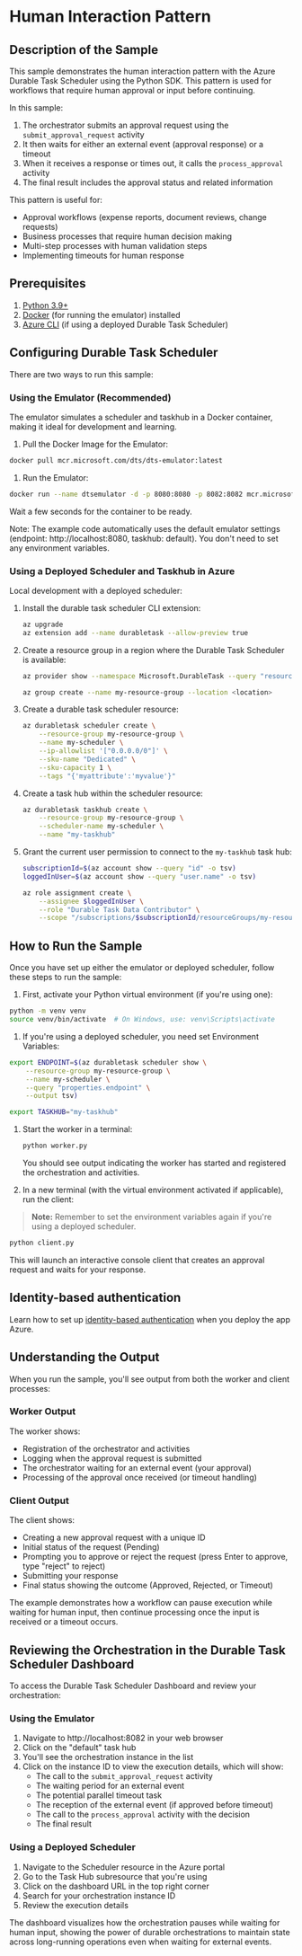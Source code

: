 # Human Interaction Pattern

## Description of the Sample

This sample demonstrates the human interaction pattern with the Azure Durable Task Scheduler using the Python SDK. This pattern is used for workflows that require human approval or input before continuing.

In this sample:
1. The orchestrator submits an approval request using the `submit_approval_request` activity
2. It then waits for either an external event (approval response) or a timeout
3. When it receives a response or times out, it calls the `process_approval` activity
4. The final result includes the approval status and related information

This pattern is useful for:
- Approval workflows (expense reports, document reviews, change requests)
- Business processes that require human decision making
- Multi-step processes with human validation steps
- Implementing timeouts for human response

## Prerequisites

1. [Python 3.9+](https://www.python.org/downloads/)
2. [Docker](https://www.docker.com/products/docker-desktop/) (for running the emulator) installed
3. [Azure CLI](https://docs.microsoft.com/cli/azure/install-azure-cli) (if using a deployed Durable Task Scheduler)

## Configuring Durable Task Scheduler

There are two ways to run this sample:

### Using the Emulator (Recommended)

The emulator simulates a scheduler and taskhub in a Docker container, making it ideal for development and learning.

1. Pull the Docker Image for the Emulator:
  ```bash
  docker pull mcr.microsoft.com/dts/dts-emulator:latest
  ```

1. Run the Emulator:
  ```bash
  docker run --name dtsemulator -d -p 8080:8080 -p 8082:8082 mcr.microsoft.com/dts/dts-emulator:latest
  ```
Wait a few seconds for the container to be ready.

Note: The example code automatically uses the default emulator settings (endpoint: http://localhost:8080, taskhub: default). You don't need to set any environment variables.

### Using a Deployed Scheduler and Taskhub in Azure

Local development with a deployed scheduler:

1. Install the durable task scheduler CLI extension:

    ```bash
    az upgrade
    az extension add --name durabletask --allow-preview true
    ```

1. Create a resource group in a region where the Durable Task Scheduler is available:

    ```bash
    az provider show --namespace Microsoft.DurableTask --query "resourceTypes[?resourceType=='schedulers'].locations | [0]" --out table
    ```

    ```bash
    az group create --name my-resource-group --location <location>
    ```
1. Create a durable task scheduler resource:

    ```bash
    az durabletask scheduler create \
        --resource-group my-resource-group \
        --name my-scheduler \
        --ip-allowlist '["0.0.0.0/0"]' \
        --sku-name "Dedicated" \
        --sku-capacity 1 \
        --tags "{'myattribute':'myvalue'}"
    ```

1. Create a task hub within the scheduler resource:

    ```bash
    az durabletask taskhub create \
        --resource-group my-resource-group \
        --scheduler-name my-scheduler \
        --name "my-taskhub"
    ```

1. Grant the current user permission to connect to the `my-taskhub` task hub:

    ```bash
    subscriptionId=$(az account show --query "id" -o tsv)
    loggedInUser=$(az account show --query "user.name" -o tsv)

    az role assignment create \
        --assignee $loggedInUser \
        --role "Durable Task Data Contributor" \
        --scope "/subscriptions/$subscriptionId/resourceGroups/my-resource-group/providers/Microsoft.DurableTask/schedulers/my-scheduler/taskHubs/my-taskhub"
    ```

## How to Run the Sample

Once you have set up either the emulator or deployed scheduler, follow these steps to run the sample:

1. First, activate your Python virtual environment (if you're using one):
  ```bash
  python -m venv venv
  source venv/bin/activate  # On Windows, use: venv\Scripts\activate
  ```

1.  If you're using a deployed scheduler, you need set Environment Variables:
  ```bash
  export ENDPOINT=$(az durabletask scheduler show \
      --resource-group my-resource-group \
      --name my-scheduler \
      --query "properties.endpoint" \
      --output tsv)

  export TASKHUB="my-taskhub"
  ```

1. Start the worker in a terminal:
   ```bash
   python worker.py
   ```
   You should see output indicating the worker has started and registered the orchestration and activities.

1. In a new terminal (with the virtual environment activated if applicable), run the client:
  > **Note:** Remember to set the environment variables again if you're using a deployed scheduler. 

   ```bash
   python client.py
   ```
   This will launch an interactive console client that creates an approval request and waits for your response.

## Identity-based authentication

Learn how to set up [identity-based authentication](https://learn.microsoft.com/azure/azure-functions/durable/durable-task-scheduler/durable-task-scheduler-identity?tabs=df&pivots=az-cli) when you deploy the app Azure.  


## Understanding the Output

When you run the sample, you'll see output from both the worker and client processes:

### Worker Output
The worker shows:
- Registration of the orchestrator and activities
- Logging when the approval request is submitted
- The orchestrator waiting for an external event (your approval)
- Processing of the approval once received (or timeout handling)

### Client Output
The client shows:
- Creating a new approval request with a unique ID
- Initial status of the request (Pending)
- Prompting you to approve or reject the request (press Enter to approve, type "reject" to reject)
- Submitting your response
- Final status showing the outcome (Approved, Rejected, or Timeout)

The example demonstrates how a workflow can pause execution while waiting for human input, then continue processing once the input is received or a timeout occurs.

## Reviewing the Orchestration in the Durable Task Scheduler Dashboard

To access the Durable Task Scheduler Dashboard and review your orchestration:

### Using the Emulator
1. Navigate to http://localhost:8082 in your web browser
2. Click on the "default" task hub
3. You'll see the orchestration instance in the list
4. Click on the instance ID to view the execution details, which will show:
   - The call to the `submit_approval_request` activity
   - The waiting period for an external event
   - The potential parallel timeout task
   - The reception of the external event (if approved before timeout)
   - The call to the `process_approval` activity with the decision
   - The final result

### Using a Deployed Scheduler
1. Navigate to the Scheduler resource in the Azure portal
2. Go to the Task Hub subresource that you're using
3. Click on the dashboard URL in the top right corner
4. Search for your orchestration instance ID
5. Review the execution details

The dashboard visualizes how the orchestration pauses while waiting for human input, showing the power of durable orchestrations to maintain state across long-running operations even when waiting for external events.
